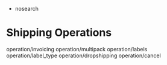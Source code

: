  - nosearch

# Shipping Operations

<div class="toctree" data-titlesonly="" data-glob="">

operation/invoicing operation/multipack operation/labels
operation/label\_type operation/dropshipping operation/cancel

</div>
